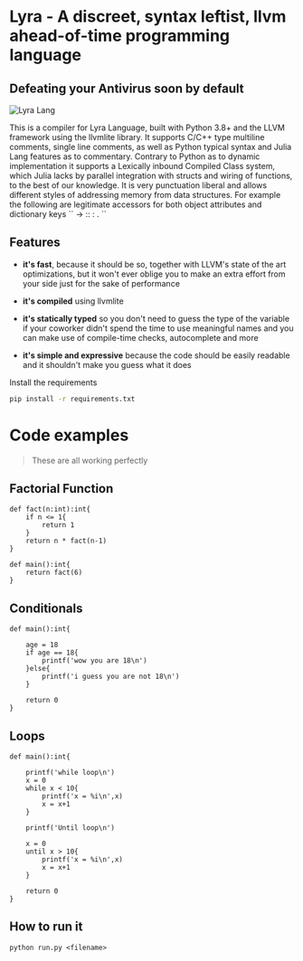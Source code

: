 # Lyra - A discreet, syntax leftist, llvm ahead-of-time programming language 
## Defeating your Antivirus soon by default

![Lyra Lang](https://github.com/zdanl/lyra-lang/blob/main/github-header-image%20(1).png?raw=true)

This is a compiler for Lyra Language, built with Python 3.8+ and the LLVM framework using the llvmlite library. It supports C/C++ type multiline comments, single line comments, as well as Python typical syntax and Julia Lang features as to commentary. Contrary to Python as to dynamic implementation it supports a Lexically inbound Compiled Class system, which Julia lacks by parallel integration with structs and wiring of functions, to the best of our knowledge. It is very punctuation liberal and allows different styles of addressing memory from data structures. For example the following are legitimate accessors for both object attributes and dictionary keys ´´ -> :: : . ´´ 
 
 ## Features
- **it's fast**, because it should be so, together with LLVM's state of the art optimizations, but it won't ever oblige you to make
                 an extra effort from your side just for the sake of performance

- **it's compiled** using llvmlite

- **it's statically typed** so you don't need to guess the type of the variable if your coworker didn't spend the time to use meaningful names and you can make use of compile-time checks, autocomplete and more

- **it's simple and expressive** because the code should be easily readable and it shouldn't make you guess what it does

Install the requirements
```bash
pip install -r requirements.txt
```

# Code examples

> These are all working perfectly

## Factorial Function

```
def fact(n:int):int{
    if n <= 1{
        return 1
    }
    return n * fact(n-1)
}

def main():int{
    return fact(6)
}
```

## Conditionals

```
def main():int{

    age = 18
    if age == 18{
        printf('wow you are 18\n')
    }else{
        printf('i guess you are not 18\n')
    }

    return 0
}
```

## Loops

```
def main():int{

    printf('while loop\n')
    x = 0
    while x < 10{
        printf('x = %i\n',x)
        x = x+1
    }

    printf('Until loop\n')

    x = 0
    until x > 10{
        printf('x = %i\n',x)
        x = x+1
    }

    return 0
}
```
## How to run it

```
python run.py <filename>
```
